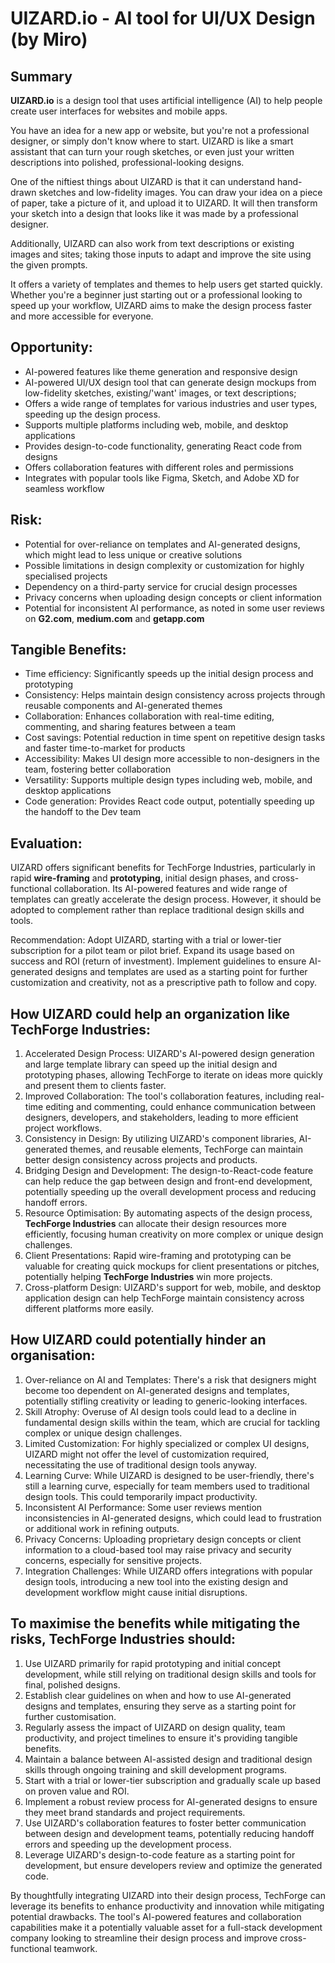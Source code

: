 # UIZARD.io - AI tool for UI/UX Design (by Miro)

## Summary 

**UIZARD.io** is a design tool that uses artificial intelligence (AI) to help people create user interfaces for websites and mobile apps. 

You have an idea for a new app or website, but you're not a professional designer, or simply don't know where to start. UIZARD is like a smart assistant that can turn your rough sketches, or even just your written descriptions into polished, professional-looking designs.

One of the niftiest things about UIZARD is that it can understand hand-drawn sketches and low-fidelity images. You can draw your idea on a piece of paper, take a picture of it, and upload it to UIZARD. It will then transform your sketch into a design that looks like it was made by a professional designer. 

Additionally, UIZARD can also work from text descriptions or existing images and sites; taking those inputs to adapt and improve the site using the given prompts. 

It offers a variety of templates and themes to help users get started quickly. Whether you're a beginner just starting out or a professional looking to speed up your workflow, UIZARD aims to make the design process faster and more accessible for everyone.

## Opportunity:

- AI-powered features like theme generation and responsive design
- AI-powered UI/UX design tool that can generate design mockups from low-fidelity sketches, existing/'want' images, or text descriptions;
- Offers a wide range of templates for various industries and user types, speeding up the design process.
- Supports multiple platforms including web, mobile, and desktop applications
- Provides design-to-code functionality, generating React code from designs
- Offers collaboration features with different roles and permissions
- Integrates with popular tools like Figma, Sketch, and Adobe XD for seamless workflow

## Risk:

- Potential for over-reliance on templates and AI-generated designs, which might lead to less unique or creative solutions
- Possible limitations in design complexity or customization for highly specialised projects
- Dependency on a third-party service for crucial design processes
- Privacy concerns when uploading design concepts or client information
- Potential for inconsistent AI performance, as noted in some user reviews on **G2.com**, **medium.com** and **getapp.com**


## Tangible Benefits:

- Time efficiency: Significantly speeds up the initial design process and prototyping
- Consistency: Helps maintain design consistency across projects through reusable components and AI-generated themes
- Collaboration: Enhances collaboration with real-time editing, commenting, and sharing features between a team
- Cost savings: Potential reduction in time spent on repetitive design tasks and faster time-to-market for products
- Accessibility: Makes UI design more accessible to non-designers in the team, fostering better collaboration
- Versatility: Supports multiple design types including web, mobile, and desktop applications
- Code generation: Provides React code output, potentially speeding up the handoff to the Dev team


## Evaluation:

UIZARD offers significant benefits for TechForge Industries, particularly in rapid **wire-framing** and **prototyping**, initial design phases, and cross-functional collaboration. Its AI-powered features and wide range of templates can greatly accelerate the design process. However, it should be adopted to complement rather than replace traditional design skills and tools.

Recommendation: Adopt UIZARD, starting with a trial or lower-tier subscription for a pilot team or pilot brief. Expand its usage based on success and ROI (return of investment). Implement guidelines to ensure AI-generated designs and templates are used as a starting point for further customization and creativity, not as a prescriptive path to follow and copy.

## How UIZARD could help an organization like TechForge Industries:

1. Accelerated Design Process: UIZARD's AI-powered design generation and large template library can speed up the initial design and prototyping phases, allowing TechForge to iterate on ideas more quickly and present them to clients faster.
2. Improved Collaboration: The tool's collaboration features, including real-time editing and commenting, could enhance communication between designers, developers, and stakeholders, leading to more efficient project workflows.
3. Consistency in Design: By utilizing UIZARD's component libraries, AI-generated themes, and reusable elements, TechForge can maintain better design consistency across projects and products.
4. Bridging Design and Development: The design-to-React-code feature can help reduce the gap between design and front-end development, potentially speeding up the overall development process and reducing handoff errors.
5. Resource Optimisation: By automating aspects of the design process, **TechForge Industries** can allocate their design resources more efficiently, focusing human creativity on more complex or unique design challenges.
6. Client Presentations: Rapid wire-framing and prototyping can be valuable for creating quick mockups for client presentations or pitches, potentially helping **TechForge Industries** win more projects.
7. Cross-platform Design: UIZARD's support for web, mobile, and desktop application design can help TechForge maintain consistency across different platforms more easily.


## How UIZARD could potentially hinder an organisation:

1. Over-reliance on AI and Templates: There's a risk that designers might become too dependent on AI-generated designs and templates, potentially stifling creativity or leading to generic-looking interfaces.
2. Skill Atrophy: Overuse of AI design tools could lead to a decline in fundamental design skills within the team, which are crucial for tackling complex or unique design challenges.
3. Limited Customization: For highly specialized or complex UI designs, UIZARD might not offer the level of customization required, necessitating the use of traditional design tools anyway.
4. Learning Curve: While UIZARD is designed to be user-friendly, there's still a learning curve, especially for team members used to traditional design tools. This could temporarily impact productivity.
5. Inconsistent AI Performance: Some user reviews mention inconsistencies in AI-generated designs, which could lead to frustration or additional work in refining outputs.
6. Privacy Concerns: Uploading proprietary design concepts or client information to a cloud-based tool may raise privacy and security concerns, especially for sensitive projects.
7. Integration Challenges: While UIZARD offers integrations with popular design tools, introducing a new tool into the existing design and development workflow might cause initial disruptions.


## To maximise the benefits while mitigating the risks, TechForge Industries should:

1. Use UIZARD primarily for rapid prototyping and initial concept development, while still relying on traditional design skills and tools for final, polished designs.
2. Establish clear guidelines on when and how to use AI-generated designs and templates, ensuring they serve as a starting point for further customisation.
3. Regularly assess the impact of UIZARD on design quality, team productivity, and project timelines to ensure it's providing tangible benefits.
4. Maintain a balance between AI-assisted design and traditional design skills through ongoing training and skill development programs.
5. Start with a trial or lower-tier subscription and gradually scale up based on proven value and ROI.
6. Implement a robust review process for AI-generated designs to ensure they meet brand standards and project requirements.
7. Use UIZARD's collaboration features to foster better communication between design and development teams, potentially reducing handoff errors and speeding up the development process.
8. Leverage UIZARD's design-to-code feature as a starting point for development, but ensure developers review and optimize the generated code.


By thoughtfully integrating UIZARD into their design process, TechForge can leverage its benefits to enhance productivity and innovation while mitigating potential drawbacks. The tool's AI-powered features and collaboration capabilities make it a potentially valuable asset for a full-stack development company looking to streamline their design process and improve cross-functional teamwork.
